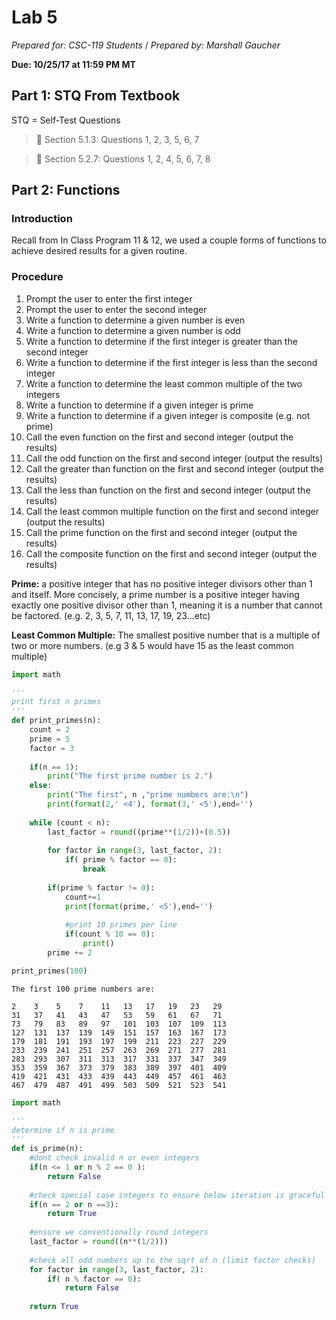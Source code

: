 # Lab 5
_Prepared for: CSC-119 Students_ /
_Prepared by: Marshall Gaucher_


**Due: 10/25/17 at 11:59 PM MT**

## Part 1: STQ From Textbook
STQ = Self-Test Questions

> :blue_book: Section 5.1.3: Questions 1, 2, 3, 5, 6, 7

> :blue_book: Section 5.2.7: Questions 1, 2, 4, 5, 6, 7, 8

## Part 2: Functions
### Introduction
Recall from In Class Program 11 & 12, we used a couple forms of functions to achieve desired results for a given routine.


### Procedure

1. Prompt the user to enter the first integer
2. Prompt the user to enter the second integer
3. Write a function to determine a given number is even
4. Write a function to determine a given number is odd
5. Write a function to determine if the first integer is greater than the second integer
6. Write a function to determine if the first integer is less than the second integer
7. Write a function to determine the least common multiple of the two integers
8. Write a function to determine if a given integer is prime
9. Write a function to determine if a given integer is composite (e.g. not prime)
10. Call the even function on the first and second integer (output the results)
11. Call the odd function on the first and second integer (output the results)
12. Call the greater than function on the first and second integer (output the results)
13. Call the less than function on the first and second integer (output the results)
14. Call the least common multiple function on the first and second integer (output the results)
15. Call the prime function on the first and second integer (output the results)
16. Call the composite function on the first and second integer (output the results)

**Prime:** a positive integer that has no positive integer divisors other than 1 and itself. More concisely, a prime number is a positive integer having exactly one positive divisor other than 1, meaning it is a number that cannot be factored. (e.g. 2, 3, 5, 7, 11, 13, 17, 19, 23...etc)

**Least Common Multiple:** The smallest positive number that is a multiple of two or more numbers. (e.g 3 & 5 would have 15 as the least common multiple)

```python
import math

'''
print first n primes
'''
def print_primes(n):
    count = 2
    prime = 5
    factor = 3
    
    if(n == 1):
        print("The first prime number is 2.")
    else:
        print("The first", n ,"prime numbers are:\n")
        print(format(2,' <4'), format(3,' <5'),end='')
    
    while (count < n):
        last_factor = round((prime**(1/2))+(0.5))
        
        for factor in range(3, last_factor, 2):
            if( prime % factor == 0):
                break
        
        if(prime % factor != 0):
            count+=1
            print(format(prime,' <5'),end='')
            
            #print 10 primes per line
            if(count % 10 == 0):
                print()
        prime += 2

print_primes(100)               

```

```
The first 100 prime numbers are:

2    3    5    7    11   13   17   19   23   29   
31   37   41   43   47   53   59   61   67   71   
73   79   83   89   97   101  103  107  109  113  
127  131  137  139  149  151  157  163  167  173  
179  181  191  193  197  199  211  223  227  229  
233  239  241  251  257  263  269  271  277  281  
283  293  307  311  313  317  331  337  347  349  
353  359  367  373  379  383  389  397  401  409  
419  421  431  433  439  443  449  457  461  463  
467  479  487  491  499  503  509  521  523  541  
```


```python
import math

'''
determine if n is prime
'''
def is_prime(n):
    #dont check invalid n or even integers
    if(n <= 1 or n % 2 == 0 ):
        return False
        
    #check special case integers to ensure below iteration is graceful    
    if(n == 2 or n ==3):
        return True
  
    #ensure we conventionally round integers
    last_factor = round((n**(1/2)))
    
    #check all odd numbers up to the sqrt of n (limit factor checks)
    for factor in range(3, last_factor, 2):
        if( n % factor == 0):
            return False
    
    return True

```
